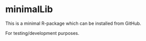 # minimalLib

This is a minimal R-package which can be installed from GitHub.

For testing/development purposes.
